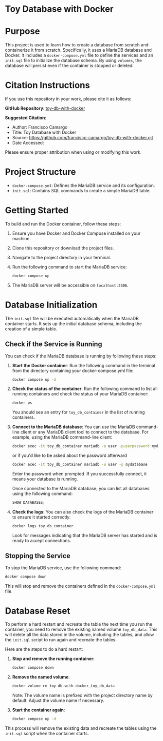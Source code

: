 Toy Database with Docker
==================

# Purpose

This project is used to learn how to create a database from scratch and containerize it from scratch. Specifically, it uses a MariaDB database and Docker. It includes a `docker-compose.yml` file to define the services and an `init.sql` file to initialize the database schema. By using `volumes`, the database will persist even if the container is stopped or deleted.

# Citation Instructions

If you use this repository in your work, please cite it as follows:

**GitHub Repository**: [toy-db-with-docker](https://github.com/francisco-camargo/toy-db-with-docker.git)

**Suggested Citation**:

* Author: Francisco Camargo
* Title: Toy Database with Docker
* Source: https://github.com/francisco-camargo/toy-db-with-docker.git
* Date Accessed:

Please ensure proper attribution when using or modifying this work.

# Project Structure

- `docker-compose.yml`: Defines the MariaDB service and its configuration.
- `init.sql`: Contains SQL commands to create a simple MariaDB table.

# Getting Started

To build and run the Docker container, follow these steps:

1. Ensure you have Docker and Docker Compose installed on your machine.
2. Clone this repository or download the project files.
3. Navigate to the project directory in your terminal.
4. Run the following command to start the MariaDB service:

    ```sh
    docker compose up
    ```
5. The MariaDB server will be accessible on `localhost:3306`.

# Database Initialization

The `init.sql` file will be executed automatically when the MariaDB container starts. It sets up the initial database schema, including the creation of a simple table.

## Check if the Service is Running

You can check if the MariaDB database is running by following these steps:

1. **Start the Docker container**:
    Run the following command in the terminal from the directory containing your docker-compose.yml file:

    ```sh
    docker compose up -d
    ```

2. **Check the status of the container**:
    Run the following command to list all running containers and check the status of your MariaDB container:

    ```sh
    docker ps
    ```

    You should see an entry for `toy_db_container` in the list of running containers.

3. **Connect to the MariaDB database**:
    You can use the MariaDB command-line client or any MariaDB client tool to connect to the database. For example, using the MariaDB command-line client:

    ```sh
    docker exec -it toy_db_container mariadb -u user -puserpassword mydatabase
    ```

    or if you'd like to be asked about the password afterward

    ```sh
    docker exec -it toy_db_container mariadb -u user -p mydatabase
    ```

    Enter the password when prompted. If you successfully connect, it means your database is running.

    Once connected to the MariaDB database, you can list all databases using the following command:

    ```sql
    SHOW DATABASES;
    ```

4. **Check the logs**:
    You can also check the logs of the MariaDB container to ensure it started correctly:

    ```sh
    docker logs toy_db_container
    ```

    Look for messages indicating that the MariaDB server has started and is ready to accept connections.

## Stopping the Service

To stop the MariaDB service, use the following command:

```sh
docker compose down
```

This will stop and remove the containers defined in the `docker-compose.yml` file.

# Database Reset

To perform a hard restart and recreate the table the next time you run the container, you need to remove the existing named volume `toy_db_data`. This will delete all the data stored in the volume, including the tables, and allow the `init.sql` script to run again and recreate the tables.

Here are the steps to do a hard restart:

1. **Stop and remove the running container**:

    ```sh
    docker compose down
    ```

2. **Remove the named volume**:

    ```sh
    docker volume rm toy-db-with-docker_toy_db_data
    ```

    Note: The volume name is prefixed with the project directory name by default. Adjust the volume name if necessary.

3. **Start the container again**:

    ```sh
    docker compose up -d
    ```

This process will remove the existing data and recreate the tables using the `init.sql` script when the container starts.
